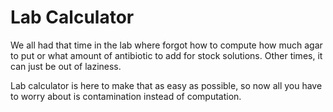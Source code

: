 # Lab Calculator

We all had that time in the lab where forgot how to compute how much agar to put or what amount of antibiotic to add for stock solutions.
Other times, it can just be out of laziness.

Lab calculator is here to make that as easy as possible, so now all you have to worry about is contamination instead of computation.
